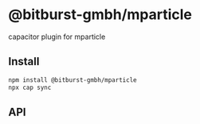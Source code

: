 # @bitburst-gmbh/mparticle

capacitor plugin for mparticle

## Install

```bash
npm install @bitburst-gmbh/mparticle
npx cap sync
```

## API

<docgen-index></docgen-index>

<docgen-api>
<!-- run docgen to generate docs from the source -->
<!-- More info: https://github.com/ionic-team/capacitor-docgen -->
</docgen-api>

